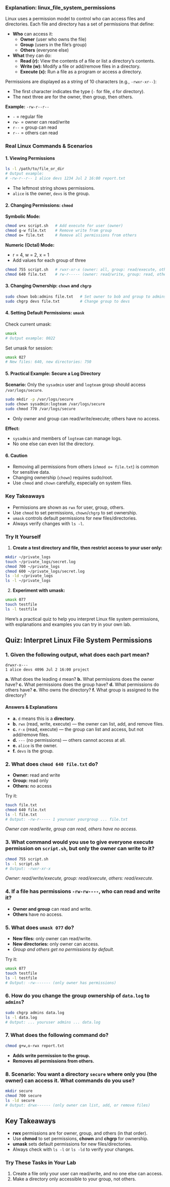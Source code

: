 ### Explanation: linux_file_system_permissions

Linux uses a permission model to control who can access files and directories. Each file and directory has a set of permissions that define:

- **Who** can access it:
    - **Owner** (user who owns the file)
    - **Group** (users in the file’s group)
    - **Others** (everyone else)
- **What** they can do:
    - **Read (r):** View the contents of a file or list a directory’s contents.
    - **Write (w):** Modify a file or add/remove files in a directory.
    - **Execute (x):** Run a file as a program or access a directory.

Permissions are displayed as a string of 10 characters (e.g., `-rwxr-xr--`):

- The first character indicates the type (`-` for file, `d` for directory).
- The next three are for the owner, then group, then others.

**Example:**
`-rw-r--r--`

- `-` = regular file
- `rw-` = owner can read/write
- `r--` = group can read
- `r--` = others can read


### Real Linux Commands \& Scenarios

#### 1. Viewing Permissions

```bash
ls -l /path/to/file_or_dir
# Output example:
# -rw-r--r-- 1 alice devs 1234 Jul 2 16:00 report.txt
```

- The leftmost string shows permissions.
- `alice` is the owner, `devs` is the group.


#### 2. Changing Permissions: `chmod`

**Symbolic Mode:**

```bash
chmod u+x script.sh   # Add execute for user (owner)
chmod g-w file.txt    # Remove write from group
chmod o= file.txt     # Remove all permissions from others
```

**Numeric (Octal) Mode:**

- r = 4, w = 2, x = 1
- Add values for each group of three

```bash
chmod 755 script.sh   # rwxr-xr-x (owner: all, group: read/execute, others: read/execute)
chmod 640 file.txt    # rw-r----- (owner: read/write, group: read, others: none)
```


#### 3. Changing Ownership: `chown` and `chgrp`

```bash
sudo chown bob:admins file.txt   # Set owner to bob and group to admins
sudo chgrp devs file.txt         # Change group to devs
```


#### 4. Setting Default Permissions: `umask`

Check current umask:

```bash
umask
# Output example: 0022
```

Set umask for session:

```bash
umask 027
# New files: 640, new directories: 750
```


#### 5. Practical Example: Secure a Log Directory

**Scenario:** Only the `sysadmin` user and `logteam` group should access `/var/logs/secure`.

```bash
sudo mkdir -p /var/logs/secure
sudo chown sysadmin:logteam /var/logs/secure
sudo chmod 770 /var/logs/secure
```

- Only owner and group can read/write/execute; others have no access.

**Effect:**

- `sysadmin` and members of `logteam` can manage logs.
- No one else can even list the directory.


#### 6. Caution

- Removing all permissions from others (`chmod o= file.txt`) is common for sensitive data.
- Changing ownership (`chown`) requires sudo/root.
- Use `chmod` and `chown` carefully, especially on system files.


### Key Takeaways

- Permissions are shown as `rwx` for user, group, others.
- Use `chmod` to set permissions, `chown`/`chgrp` to set ownership.
- `umask` controls default permissions for new files/directories.
- Always verify changes with `ls -l`.


### Try It Yourself

1. **Create a test directory and file, then restrict access to your user only:**

```bash
mkdir ~/private_logs
touch ~/private_logs/secret.log
chmod 700 ~/private_logs
chmod 600 ~/private_logs/secret.log
ls -ld ~/private_logs
ls -l ~/private_logs
```

2. **Experiment with umask:**

```bash
umask 077
touch testfile
ls -l testfile
```


Here’s a practical quiz to help you interpret Linux file system permissions, with explanations and examples you can try in your own lab.

## **Quiz: Interpret Linux File System Permissions**

### **1. Given the following output, what does each part mean?**

```
drwxr-x---
1 alice devs 4096 Jul 2 16:00 project
```

**a.** What does the leading `d` mean?
**b.** What permissions does the owner have?
**c.** What permissions does the group have?
**d.** What permissions do others have?
**e.** Who owns the directory?
**f.** What group is assigned to the directory?

#### **Answers \& Explanations**

- **a.** `d` means this is a **directory**.
- **b.** `rwx` (read, write, execute) — the owner can list, add, and remove files.
- **c.** `r-x` (read, execute) — the group can list and access, but not add/remove files.
- **d.** `---` (no permissions) — others cannot access at all.
- **e.** `alice` is the owner.
- **f.** `devs` is the group.


### **2. What does `chmod 640 file.txt` do?**

- **Owner:** read and write
- **Group:** read only
- **Others:** no access

Try it:

```bash
touch file.txt
chmod 640 file.txt
ls -l file.txt
# Output: -rw-r----- 1 youruser yourgroup ... file.txt
```

*Owner can read/write, group can read, others have no access.*

### **3. What command would you use to give everyone execute permission on `script.sh`, but only the owner can write to it?**

```bash
chmod 755 script.sh
ls -l script.sh
# Output: -rwxr-xr-x
```

*Owner: read/write/execute, group: read/execute, others: read/execute.*

### **4. If a file has permissions `-rw-rw----`, who can read and write it?**

- **Owner and group** can read and write.
- **Others** have no access.


### **5. What does `umask 077` do?**

- **New files:** only owner can read/write.
- **New directories:** only owner can access.
- *Group and others get no permissions by default.*

Try it:

```bash
umask 077
touch testfile
ls -l testfile
# Output: -rw------- (only owner has permissions)
```


### **6. How do you change the group ownership of `data.log` to `admins`?**

```bash
sudo chgrp admins data.log
ls -l data.log
# Output: ... youruser admins ... data.log
```


### **7. What does the following command do?**

```bash
chmod g+w,o-rwx report.txt
```

- **Adds write permission to the group.**
- **Removes all permissions from others.**


### **8. Scenario: You want a directory `secure` where only you (the owner) can access it. What commands do you use?**

```bash
mkdir secure
chmod 700 secure
ls -ld secure
# Output: drwx------ (only owner can list, add, or remove files)
```


## **Key Takeaways**

- **rwx** permissions are for owner, group, and others (in that order).
- Use **chmod** to set permissions, **chown** and **chgrp** for ownership.
- **umask** sets default permissions for new files/directories.
- Always check with `ls -l` or `ls -ld` to verify your changes.


### **Try These Tasks in Your Lab**

1. Create a file only your user can read/write, and no one else can access.
2. Make a directory only accessible to your group, not others.